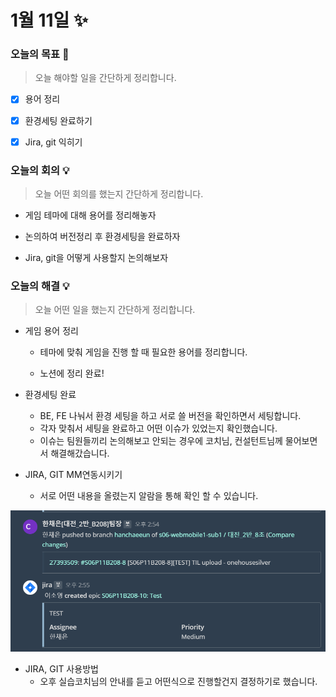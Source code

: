 # 1월 11일 ✨

### 오늘의 목표 🎯

> 오늘 해야할 일을 간단하게 정리합니다.

- [x] 용어 정리
- [x] 환경세팅 완료하기
- [x] Jira, git 익히기



###  오늘의 회의 💡

> 오늘 어떤 회의를 했는지 간단하게 정리합니다.

- 게임 테마에 대해 용어를 정리해놓자

- 논의하여 버전정리 후 환경세팅을 완료하자

- Jira, git을 어떻게 사용할지 논의해보자

  

### 오늘의 해결 💡

> 오늘 어떤 일을 했는지 간단하게 정리합니다.

- 게임 용어 정리

  - 테마에 맞춰 게임을 진행 할 때 필요한 용어를 정리합니다.

  - 노션에 정리 완료!

- 환경세팅 완료

  - BE, FE 나눠서 환경 세팅을 하고 서로 쓸 버전을 확인하면서 세팅합니다.
  - 각자 맞춰서 세팅을 완료하고 어떤 이슈가 있었는지 확인했습니다.
  - 이슈는 팀원들끼리 논의해보고 안되는 경우에 코치님, 컨설턴트님께 물어보면서 해결해갔습니다.

- JIRA, GIT MM연동시키기
  - 서로 어떤 내용을 올렸는지 알람을 통해 확인 할 수 있습니다.

![image-20220111162635082](README_0111.assets/image-20220111162635082.png)

- JIRA, GIT 사용방법
  - 오후 실습코치님의 안내를 듣고 어떤식으로 진행할건지 결정하기로 했습니다.
